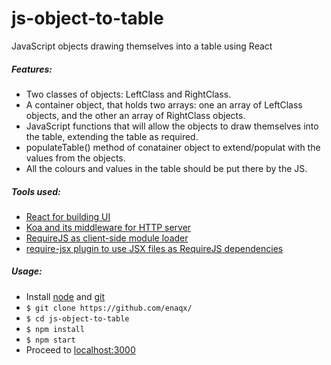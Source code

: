 js-object-to-table
==================

JavaScript objects drawing themselves into a table using React

##### Features:
  * Two classes of objects: LeftClass and RightClass.
  * A container object, that holds two arrays: one an array of LeftClass objects, and the other an array of RightClass objects.
  * JavaScript functions that will allow the objects to draw themselves into the  table, extending the table as required.
  * populateTable() method of conatainer object to extend/populat with the values from the objects.
  * All the colours and values in the table should be put there by the JS.


##### Tools used:
  * [React for building UI](https://github.com/facebook/react)
  * [Koa and its middleware for HTTP server](https://github.com/koajs/koa)
  * [RequireJS as client-side module loader](https://github.com/jrburke/requirejs)
  * [require-jsx plugin to use JSX files as RequireJS dependencies](https://github.com/seiffert/require-jsx)


##### Usage:
  * Install [node](https://github.com/joyent/node/wiki/Installing-Node.js-via-package-manager) and [git](http://git-scm.com/downloads)
  * `$ git clone https://github.com/enaqx/`
  * `$ cd js-object-to-table`
  * `$ npm install`
  * `$ npm start`
  * Proceed to [localhost:3000](http://localhost:3000)